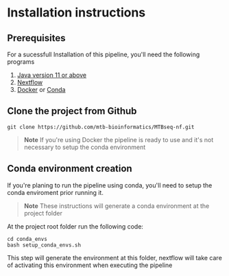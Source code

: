 # Installation instructions

## Prerequisites
For a sucessfull Installation of this pipeline, you'll need the following programs

1. [Java version 11 or above](https://www.nextflow.io/docs/latest/getstarted.html#requirements) 
1. [Nextflow](https://www.nextflow.io/docs/latest/getstarted.html#installation)
1. [Docker](https://docs.docker.com/engine/install/) or [Conda](https://conda.io/projects/conda/en/latest/user-guide/install/index.html)

## Clone the project from Github

```terminal
git clone https://github.com/mtb-bioinformatics/MTBseq-nf.git
```

> **Note**
> If you're using Docker the pipeline is ready to use and
> it's not necessary to setup the conda environment


## Conda environment creation
If you're planing to run the pipeline using conda, you'll need to setup the
conda enviroment prior running it.

> **Note**
> These instructions will generate a conda environment at the 
> project folder

At the project root folder run the following code:

```terminal
cd conda_envs
bash setup_conda_envs.sh
```

This step will generate the environment at this folder, 
nextflow will take care of activating this environment when 
executing the pipeline

